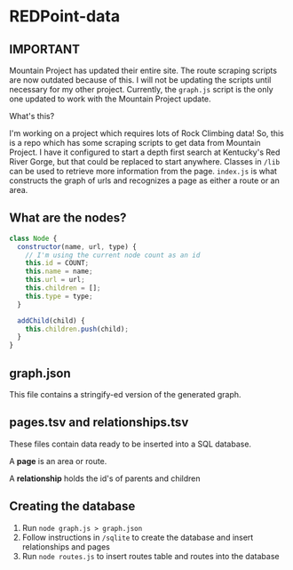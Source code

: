 # REDPoint-data

## IMPORTANT
Mountain Project has updated their entire site. The route scraping scripts are now outdated because of this. I will not be updating the scripts until necessary for my other project. Currently, the `graph.js` script is the only one updated to work with the Mountain Project update.

What's this?

I'm working on a project which requires lots of Rock Climbing data! So, this is a repo which has some scraping scripts to get data from Mountain Project. I have it configured to start a depth first search at Kentucky's Red River Gorge, but that could be replaced to start anywhere. Classes in `/lib` can be used to retrieve more information from the page. `index.js` is what constructs the graph of urls and recognizes a page as either a route or an area.

## What are the nodes?

```javascript
class Node {
  constructor(name, url, type) {
    // I'm using the current node count as an id
    this.id = COUNT;
    this.name = name;
    this.url = url;
    this.children = [];
    this.type = type;
  }

  addChild(child) {
    this.children.push(child);
  }
}
```

## graph.json

This file contains a stringify-ed version of the generated graph.

## pages.tsv and relationships.tsv

These files contain data ready to be inserted into a SQL database.

A **page** is an area or route.

A **relationship** holds the id's of parents and children

## Creating the database
1. Run `node graph.js > graph.json`
1. Follow instructions in `/sqlite` to create the database and insert relationships and pages
1. Run `node routes.js` to insert routes table and routes into the database
